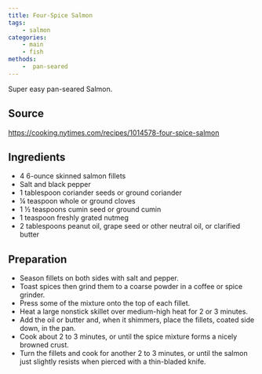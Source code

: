 ```yaml
---
title: Four-Spice Salmon
tags:
    - salmon
categories: 
    - main
    - fish
methods:
    -  pan-seared
---
```

Super easy pan-seared Salmon.

## Source

https://cooking.nytimes.com/recipes/1014578-four-spice-salmon

## Ingredients

-   4 6-ounce skinned salmon fillets
-   Salt and black pepper
-   1 tablespoon coriander seeds or ground coriander
-   ¼ teaspoon whole or ground cloves
-   1 ½ teaspoons cumin seed or ground cumin
-   1 teaspoon freshly grated nutmeg
-   2 tablespoons peanut oil, grape seed or other neutral oil, or
    clarified butter

## Preparation

-   Season fillets on both sides with salt and pepper.
-   Toast spices then grind them to a coarse powder in a coffee or spice
    grinder.
-   Press some of the mixture onto the top of each fillet.
-   Heat a large nonstick skillet over medium-high heat for 2 or 3
    minutes.
-   Add the oil or butter and, when it shimmers, place the fillets,
    coated side down, in the pan.
-   Cook about 2 to 3 minutes, or until the spice mixture forms a nicely
    browned crust.
-   Turn the fillets and cook for another 2 to 3 minutes, or until the
    salmon just slightly resists when pierced with a thin-bladed knife.
